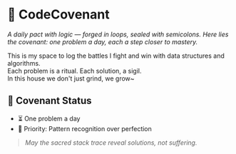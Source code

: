 # 🧿 CodeCovenant

*A daily pact with logic — forged in loops, sealed with semicolons. Here lies the covenant: one problem a day, each a step closer to mastery.*

This is my space to log the battles I fight and win with data structures and algorithms.  
Each problem is a ritual. Each solution, a sigil.  
In this house we don't just grind, we grow~

## 🔮 Covenant Status
- ⏳ One problem a day
- 🧠 Priority: Pattern recognition over perfection

> *May the sacred stack trace reveal solutions, not suffering.*
